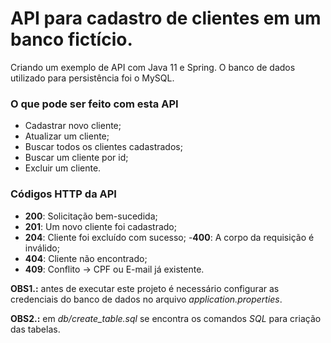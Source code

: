 # API para cadastro de clientes em um banco fictício.

Criando um exemplo de API com Java 11 e Spring. O banco de dados utilizado para persistência foi o MySQL.

### O que pode ser feito com esta API
- Cadastrar novo cliente;
- Atualizar um cliente;
- Buscar todos os clientes cadastrados;
- Buscar um cliente por id;
- Excluir um cliente.

### Códigos HTTP da API
- **200**: Solicitação bem-sucedida;
- **201**: Um novo cliente foi cadastrado;
- **204**: Cliente foi excluído com sucesso;
  -**400**: A corpo da requisição é inválido;
- **404**: Cliente não encontrado;
- **409**: Conflito -> CPF ou E-mail já existente.

**OBS1.:** antes de executar este projeto é necessário configurar as credenciais do banco de dados no arquivo *application.properties*.

**OBS2.:** em *db/create_table.sql* se encontra os comandos *SQL* para criação das tabelas. 